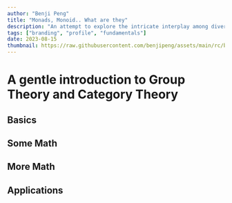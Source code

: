 ```yaml
---
author: "Benji Peng"
title: "Monads, Monoid.. What are they"
description: "An attempt to explore the intricate interplay among diverse industries, from infrastructure to consumer services"
tags: ["branding", "profile", "fundamentals"]
date: 2023-08-15
thumbnail: https://raw.githubusercontent.com/benjipeng/assets/main/rc/blog/ml/math/monads.jpg
---
```


# A gentle introduction to Group Theory and Category Theory

## Basics

## Some Math

## More Math

## Applications
